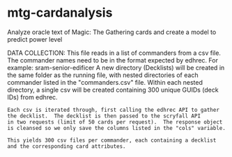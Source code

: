 # mtg-cardanalysis
Analyze oracle text of Magic: The Gathering cards and create a model to predict power level

DATA COLLECTION:
    This file reads in a list of commanders from a csv file.  The commander names need to be in the format expected by edhrec.  For example:  sram-senior-edificer
    A new directory (Decklists) will be created in the same folder as the running file, with nested directories of each commander listed in the "commanders.csv" file.
    Within each nested directory, a single csv will be created containing 300 unique GUIDs (deck IDs) from edhrec.

    Each csv is iterated through, first calling the edhrec API to gather the decklist.  The decklist is then passed to the scryfall API 
    in two requests (limit of 50 cards per request).  The response object is cleansed so we only save the columns listed in the "cols" variable.  

    This yields 300 csv files per commander, each containing a decklist and the corresponding card attributes.
